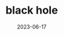 ---
title: "black hole"
cc-type: hashtag
date: 2023-06-17
hashtag: "black-hole"
plural: "black holes"
rise-strong:
  - that might be difficult
tags:
  - astronomy
---